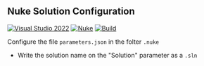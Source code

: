 ## Nuke Solution Configuration

[![Visual Studio 2022](https://img.shields.io/badge/Visual%20Studio-2022-blue)](../..)
[![Nuke](https://img.shields.io/badge/Nuke-Build-blue)](https://nuke.build/)
[![Build](../../actions/workflows/Build.yml/badge.svg)](../../actions)

Configure the file `parameters.json` in the folter `.nuke`

* Write the solution name on the "Solution" parameter as a `.sln`